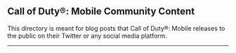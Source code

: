 ## Call of Duty®: Mobile Community Content

This directory is meant for blog posts that Call of Duty®: Mobile releases to the public on their Twitter or any social media platform.

---
